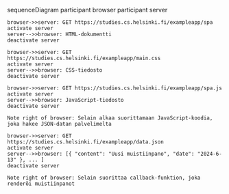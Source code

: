 sequenceDiagram
    participant browser
    participant server
    
    browser->>server: GET https://studies.cs.helsinki.fi/exampleapp/spa
    activate server
    server-->>browser: HTML-dokumentti
    deactivate server
    
    browser->>server: GET https://studies.cs.helsinki.fi/exampleapp/main.css
    activate server
    server-->>browser: CSS-tiedosto
    deactivate server
    
    browser->>server: GET https://studies.cs.helsinki.fi/exampleapp/spa.js
    activate server
    server-->>browser: JavaScript-tiedosto
    deactivate server
    
    Note right of browser: Selain alkaa suorittamaan JavaScript-koodia, joka hakee JSON-datan palvelimelta
    
    browser->>server: GET https://studies.cs.helsinki.fi/exampleapp/data.json
    activate server
    server-->>browser: [{ "content": "Uusi muistiinpano", "date": "2024-6-13" }, ... ]
    deactivate server    

    Note right of browser: Selain suorittaa callback-funktion, joka renderöi muistiinpanot
